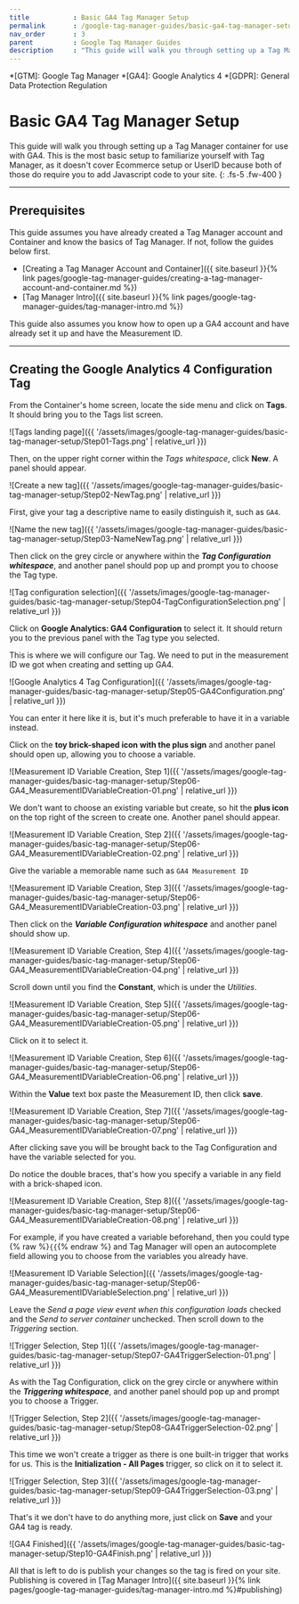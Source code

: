 ```yaml
---
title			: Basic GA4 Tag Manager Setup
permalink		: /google-tag-manager-guides/basic-ga4-tag-manager-setup
nav_order		: 3
parent			: Google Tag Manager Guides
description		: "This guide will walk you through setting up a Tag Manager container for use with GA4. This is the most basic setup to familiarize yourself with Tag Manager, as it doesn't cover Ecommerce setup or UserID because both of those do require you to add Javascript code to your site."
---
```


*[GTM]: Google Tag Manager
*[GA4]: Google Analytics 4
*[GDPR]: General Data Protection Regulation

# Basic GA4 Tag Manager Setup

This guide will walk you through setting up a Tag Manager container for use with GA4. This is the most basic setup to familiarize yourself with Tag Manager, as it doesn't cover Ecommerce setup or UserID because both of those do require you to add Javascript code to your site.
{: .fs-5 .fw-400 }

----

## Prerequisites

This guide assumes you have already created a Tag Manager account and Container and know the basics of Tag Manager. If not, follow the guides below first.

- [Creating a Tag Manager Account and Container]({{ site.baseurl }}{% link pages/google-tag-manager-guides/creating-a-tag-manager-account-and-container.md %})
- [Tag Manager Intro]({{ site.baseurl }}{% link pages/google-tag-manager-guides/tag-manager-intro.md %})

This guide also assumes you know how to open up a GA4 account and have already set it up and have the Measurement ID.

----

## Creating the Google Analytics 4 Configuration Tag

From the Container's home screen, locate the side menu and click on **Tags**. It should bring you to the Tags list screen.

![Tags landing page]({{ '/assets/images/google-tag-manager-guides/basic-tag-manager-setup/Step01-Tags.png' | relative_url }})

Then, on the upper right corner within the _Tags whitespace_, click **New**. A panel should appear.

![Create a new tag]({{ '/assets/images/google-tag-manager-guides/basic-tag-manager-setup/Step02-NewTag.png' | relative_url }})

First, give your tag a descriptive name to easily distinguish it, such as `GA4`.

![Name the new tag]({{ '/assets/images/google-tag-manager-guides/basic-tag-manager-setup/Step03-NameNewTag.png' | relative_url }})

Then click on the grey circle or anywhere within the _**Tag Configuration whitespace**_, and another panel should pop up and prompt you to choose the Tag type.

![Tag configuration selection]({{ '/assets/images/google-tag-manager-guides/basic-tag-manager-setup/Step04-TagConfigurationSelection.png' | relative_url }})

Click on **Google Analytics: GA4 Configuration** to select it. It should return you to the previous panel with the Tag type you selected.

This is where we will configure our Tag. We need to put in the measurement ID we got when creating and setting up GA4.

![Google Analytics 4 Tag Configuration]({{ '/assets/images/google-tag-manager-guides/basic-tag-manager-setup/Step05-GA4Configuration.png' | relative_url }})

You can enter it here like it is, but it's much preferable to have it in a variable instead.

Click on the **toy brick-shaped icon with the plus sign** and another panel should open up, allowing you to choose a variable.

![Measurement ID Variable Creation, Step 1]({{ '/assets/images/google-tag-manager-guides/basic-tag-manager-setup/Step06-GA4_MeasurementIDVariableCreation-01.png' | relative_url }})

We don't want to choose an existing variable but create, so hit the **plus icon** on the top right of the screen to create one. Another panel should appear.

![Measurement ID Variable Creation, Step 2]({{ '/assets/images/google-tag-manager-guides/basic-tag-manager-setup/Step06-GA4_MeasurementIDVariableCreation-02.png' | relative_url }})

Give the variable a memorable name such as `GA4 Measurement ID`

![Measurement ID Variable Creation, Step 3]({{ '/assets/images/google-tag-manager-guides/basic-tag-manager-setup/Step06-GA4_MeasurementIDVariableCreation-03.png' | relative_url }})

Then click on the _**Variable Configuration whitespace**_ and another panel should show up.

![Measurement ID Variable Creation, Step 4]({{ '/assets/images/google-tag-manager-guides/basic-tag-manager-setup/Step06-GA4_MeasurementIDVariableCreation-04.png' | relative_url }})

Scroll down until you find the **Constant**, which is under the _Utilities_.

![Measurement ID Variable Creation, Step 5]({{ '/assets/images/google-tag-manager-guides/basic-tag-manager-setup/Step06-GA4_MeasurementIDVariableCreation-05.png' | relative_url }})

Click on it to select it.

![Measurement ID Variable Creation, Step 6]({{ '/assets/images/google-tag-manager-guides/basic-tag-manager-setup/Step06-GA4_MeasurementIDVariableCreation-06.png' | relative_url }})

Within the **Value** text box paste the Measurement ID, then click **save**.

![Measurement ID Variable Creation, Step 7]({{ '/assets/images/google-tag-manager-guides/basic-tag-manager-setup/Step06-GA4_MeasurementIDVariableCreation-07.png' | relative_url }})

After clicking save you will be brought back to the Tag Configuration and have the variable selected for you.

Do notice the double braces, that's how you specify a variable in any field with a brick-shaped icon.

![Measurement ID Variable Creation, Step 8]({{ '/assets/images/google-tag-manager-guides/basic-tag-manager-setup/Step06-GA4_MeasurementIDVariableCreation-08.png' | relative_url }})

For example, if you have created a variable beforehand, then you could type {% raw %}`{{`{% endraw %} and Tag Manager will open an autocomplete field allowing you to choose from the variables you already have.

![Measurement ID Variable Selection]({{ '/assets/images/google-tag-manager-guides/basic-tag-manager-setup/Step06-GA4_MeasurementIDVariableSelection.png' | relative_url }})

Leave the _Send a page view event when this configuration loads_ checked and the _Send to server container_ unchecked. Then scroll down to the _Triggering_ section.

![Trigger Selection, Step 1]({{ '/assets/images/google-tag-manager-guides/basic-tag-manager-setup/Step07-GA4TriggerSelection-01.png' | relative_url }})

As with the Tag Configuration, click on the grey circle or anywhere within the _**Triggering whitespace**_, and another panel should pop up and prompt you to choose a Trigger.

![Trigger Selection, Step 2]({{ '/assets/images/google-tag-manager-guides/basic-tag-manager-setup/Step08-GA4TriggerSelection-02.png' | relative_url }})

This time we won't create a trigger as there is one built-in trigger that works for us. This is the **Initialization - All Pages** trigger, so click on it to select it.

![Trigger Selection, Step 3]({{ '/assets/images/google-tag-manager-guides/basic-tag-manager-setup/Step09-GA4TriggerSelection-03.png' | relative_url }})

That's it we don't have to do anything more, just click on **Save** and your GA4 tag is ready.

![GA4 Finished]({{ '/assets/images/google-tag-manager-guides/basic-tag-manager-setup/Step10-GA4Finish.png' | relative_url }})

All that is left to do is publish your changes so the tag is fired on your site. Publishing is covered in [Tag Manager Intro]({{ site.baseurl }}{% link pages/google-tag-manager-guides/tag-manager-intro.md %}#publishing)
